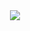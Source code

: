<!--
  <p align="center">
    <a href="https://github.com/DenverCoder1/readme-typing-svg">
      <img src="https://readme-typing-svg.demolab.com/?lines=Full-stack%20web%20and%20app%20developer;Experienced%20UI%2FUX%20Designer;10%2B%20years%20of%20coding%20experience;Always%20learning%20new%20things&font=Fira%20Code&center=true&width=440&height=45&color=f75c7e&vCenter=true&pause=1000&size=22" /></a>
  </p>
-->

<!-- https://readme-typing-svg.demolab.com/demo/ -->

<div align=center> 
  <img src="https://capsule-render.vercel.app/api?type=waving&color=timeGradient&height=200&section=header&text=tWwilight's%20Github&fontAlign=50&fontAlignY=33&desc=Shining%20like%20Twilight&descAlignY=53&fontSize=53&animation=fadeIn"/>
</div>
<!--https://github.com/kyechan99/capsule-render?tab=readme-ov-file#wave-->

<!--
<div align=center><h2>📞 Contact 💬</h2></div>

<div align=center>
  <br>
  <img src="https://img.shields.io/badge/brandon032@hanyang.ac.kr-EA4335?style=for-the-badge&logo=Gmail&logoColor=white">
  <br>
</div>
-->
